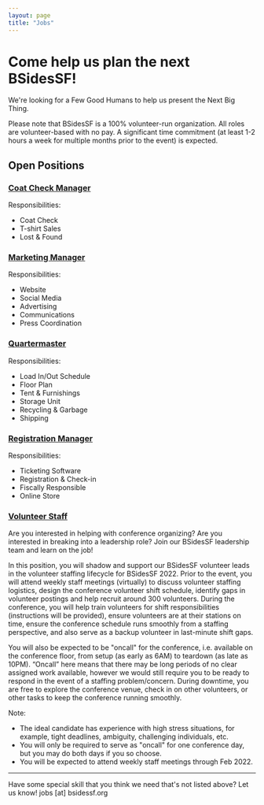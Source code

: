 ```yaml
---
layout: page
title: "Jobs"
---
```


# Come help us plan the next BSidesSF!

We're looking for a Few Good Humans to help us present the Next Big Thing.

Please note that BSidesSF is a 100% volunteer-run organization. All roles are volunteer-based with no pay. A significant time commitment (at least 1-2 hours a week for multiple months prior to the event) is expected.

## Open Positions

### [Coat Check Manager](mailto:jobs@bsidessf.org?subject=I%27d%20like%20to%20be%20the%20BSidesSF%20Coat%20Check%20Manager)

Responsibilities:
* Coat Check
* T-shirt Sales
* Lost & Found

### [Marketing Manager](mailto:jobs@bsidessf.org?subject=I%27d%20like%20to%20be%20the%20BSidesSF%20Marketing%20Manager)

Responsibilities:
* Website
* Social Media
* Advertising
* Communications
* Press Coordination

### [Quartermaster](mailto:jobs@bsidessf.org?subject=I%27d%20like%20to%20be%20the%20BSidesSF%20Quartermaster)

Responsibilities:
* Load In/Out Schedule
* Floor Plan
* Tent & Furnishings
* Storage Unit
* Recycling & Garbage
* Shipping

### [Registration Manager](mailto:jobs@bsidessf.org?subject=I%27d%20like%20to%20be%20the%20BSidesSF%20Registration%20Manager)

Responsibilities:
* Ticketing Software
* Registration & Check-in
* Fiscally Responsible
* Online Store

### [Volunteer Staff](mailto:jobs@bsidessf.org?subject=I%27d%20like%20to%20be%20part%20of%20the%20BSidesSF%20Volunteer%20Staff)

Are you interested in helping with conference organizing? Are you interested in breaking into a leadership role? Join our BSidesSF leadership team and learn on the job!

In this position, you will shadow and support our BSidesSF volunteer leads in the volunteer staffing lifecycle for BSidesSF 2022. Prior to the event, you will attend weekly staff meetings (virtually) to discuss volunteer staffing logistics, design the conference volunteer shift schedule, identify gaps in volunteer postings and help recruit around 300 volunteers. During the conference, you will help train volunteers for shift responsibilities (instructions will be provided), ensure volunteers are at their stations on time, ensure the conference schedule runs smoothly from a staffing perspective, and also serve as a backup volunteer in last-minute shift gaps.

You will also be expected to be "oncall" for the conference, i.e. available on the conference floor, from setup (as early as 6AM) to teardown (as late as 10PM). “Oncall” here means that there may be long periods of no clear assigned work available, however we would still require you to be ready to respond in the event of a staffing problem/concern. During downtime, you are free to explore the conference venue, check in on other volunteers, or other tasks to keep the conference running smoothly.

Note:
* The ideal candidate has experience with high stress situations, for example, tight deadlines, ambiguity, challenging individuals, etc.
* You will only be required to serve as "oncall" for one conference day, but you may do both days if you so choose.
* You will be expected to attend weekly staff meetings through Feb 2022.

---

Have some special skill that you think we need that's not listed above? Let us know! jobs [at] bsidessf.org
